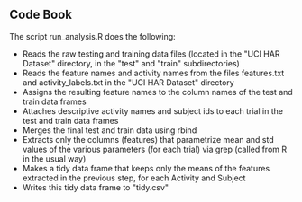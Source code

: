 ## Code Book

The script run_analysis.R does the following: 

- Reads the raw testing and training data files (located in the "UCI HAR Dataset" directory, in the "test" and "train" subdirectories)
- Reads the feature names and activity names from the files features.txt and activity_labels.txt in the "UCI HAR Dataset" directory
- Assigns the resulting feature names to the column names of the test and train data frames
- Attaches descriptive activity names and subject ids to each trial in the test and train data frames
- Merges the final test and train data using rbind
- Extracts only the columns (features) that parametrize mean and std values of the various parameters (for each trial) via grep (called from R in the usual way)
- Makes a tidy data frame that keeps only the means of the features extracted in the previous step, for each Activity and Subject
- Writes this tidy data frame to "tidy.csv"
